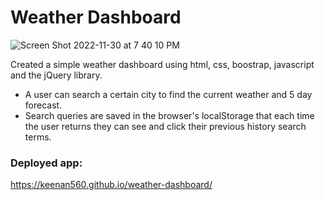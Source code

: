 # Weather Dashboard

![Screen Shot 2022-11-30 at 7 40 10 PM](https://user-images.githubusercontent.com/44299306/204945429-4fe56f0b-d78f-41fe-8ae8-a2365720ee79.png)

Created a simple weather dashboard using html, css, boostrap, javascript and the jQuery library. 
- A user can search a certain city to find the current weather and 5 day forecast.
- Search queries are saved in the browser's localStorage that each time the user returns they can see and click their previous history search terms.

### Deployed app:  
https://keenan560.github.io/weather-dashboard/
